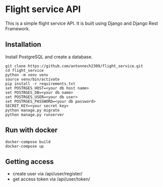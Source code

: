 # Flight service API
This is a simple flight service API. It is built using Django and Django Rest Framework.

## Installation
Install PostgreSQL and create a database.

```
git clone https://github.com/antonnech2309/flight_service.git
cd flight_service
python -m venv venv
source venv/bin/activate
pip install -r requirements.txt
set POSTRGES_HOST=<your db host name>
set POSTRGES_DB=<your db name>
set POSTRGES_USER=<your db user>
set POSTRGES_PASSWORD=<your db password>
SECRET_KEY=<your secret key>
python manage.py migrate
python manage.py runserver
```

## Run with docker
```
docker-compose build
docker-compose up
```

## Getting access

- create user via /api/user/register/
- get access token via /api/user/token/